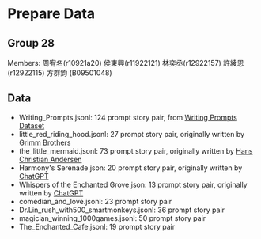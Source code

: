 # Prepare Data
## Group 28
Members: 周宥名(r10921a20) 侯東興(r11922121) 林奕丞(r12922157) 許綾恩(r12922115) 方群鈞 (B09501048)
## Data
* Writing_Prompts.jsonl: 124 prompt story pair, from [Writing Prompts Dataset](https://www.kaggle.com/datasets/ratthachat/writing-prompts) 
* little_red_riding_hood.jsonl: 27 prompt story pair, originally written by [Grimm Brothers](https://etc.usf.edu/lit2go/175/grimms-fairy-tales/3083/little-red-cap-little-red-riding-hood/)
* the_little_mermaid.jsonl: 73 prompt story pair, originally written by [Hans Christian Andersen](http://stenzel.ucdavis.edu/180/anthology/mermaid.html)
* Harmony's Serenade.json: 20 prompt story pair, originally written by [ChatGPT](https://chat.openai.com/)
* Whispers of the Enchanted Grove.json: 13 prompt story pair, originally written by [ChatGPT](https://chat.openai.com/)
* comedian_and_love.jsonl: 23 prompt story pair
* Dr.Lin_rush_with500_smartmonkeys.jsonl: 36 prompt story pair
* magician_winning_1000games.jsonl: 50 prompt story pair
* The_Enchanted_Cafe.jsonl: 19 prompt story pair

